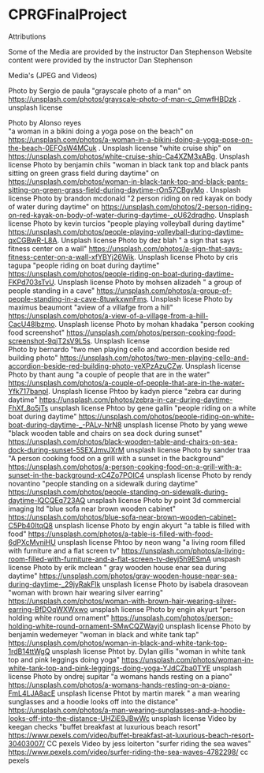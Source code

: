 # CPRGFinalProject

Attributions

Some of the Media are provided by the instructor Dan Stephenson
Website content were provided by the instructor Dan Stephenson

Media's (JPEG and Videos)

Photo by Sergio de paula "grayscale photo of a man" on https://unsplash.com/photos/grayscale-photo-of-man-c_GmwfHBDzk . unsplash license 

Photo by Alonso reyes  
"a woman in a bikini doing a yoga pose on the beach" on https://unsplash.com/photos/a-woman-in-a-bikini-doing-a-yoga-pose-on-the-beach-0EFOsW4MCuk . Unsplash license
"white cruise ship" on https://unsplash.com/photos/white-cruise-ship-Ca4XZM3xABg. Unsplash license 
Photo by benjamin chils "woman in black tank top and black pants sitting on green grass field during daytime" on https://unsplash.com/photos/woman-in-black-tank-top-and-black-pants-sitting-on-green-grass-field-during-daytime-rOn57CBgyMo . Unsplash license 
Photo by brandon mcdonald "2 person riding on red kayak on body of water during daytime" on https://unsplash.com/photos/2-person-riding-on-red-kayak-on-body-of-water-during-daytime-_oU62drqdho. Unsplash license 
Photo by kevin turcios "people playing volleyball during daytime" https://unsplash.com/photos/people-playing-volleyball-during-daytime-qxCGBwR-L8A. Unsplash license 
Photo by dez blah " a sign that says fitness center on a wall" https://unsplash.com/photos/a-sign-that-says-fitness-center-on-a-wall-xfYBYj26Wik. Unsplash license 
Photo by cris tagupa "people riding on boat during daytime" https://unsplash.com/photos/people-riding-on-boat-during-daytime-FKPd703sTvU. Unsplash license 
Photo by mohsen alizadeh " a group of people standing in a cave" https://unsplash.com/photos/a-group-of-people-standing-in-a-cave-8tuwkxwnFms. Unsplash licese 
Photo by maximus beaumont "aview of a villafge from a hill" https://unsplash.com/photos/a-view-of-a-village-from-a-hill-CacU48lbzmo. Unsplash license 
Photo by mohan khadaka "person cooking food screenshot" https://unsplash.com/photos/person-cooking-food-screenshot-9qjT2sV9L5s. Unsplash license  
Photo by bernardo "two men playing cello and accordion beside red building photo" https://unsplash.com/photos/two-men-playing-cello-and-accordion-beside-red-building-photo-yeXPzAzuCZw. Unsplash license 
Photo by thant aung "a couple of people that are in the water" https://unsplash.com/photos/a-couple-of-people-that-are-in-the-water-Yfk717banpI. Unsplash license
Phtoo by kadyn pierce  "zebra car during daytime" https://unsplash.com/photos/zebra-in-car-during-daytime-FhXf_8o5jTs unsplash license 
Phtoo by gene gallin "people riding on a white boat during daytime" https://unsplash.com/photos/people-riding-on-white-boat-during-daytime-_-PALv-NrN8 unsplash license 
Photo by yang wewe "black wooden table and chairs on sea dock during sunset" https://unsplash.com/photos/black-wooden-table-and-chairs-on-sea-dock-during-sunset-5SEXJmvJXrM unsplash license 
Photo by sander traa "A person cooking food on a grill with a sunset in the background" https://unsplash.com/photos/a-person-cooking-food-on-a-grill-with-a-sunset-in-the-background-xC4Zo7POIC4 unsplash license 
Photo by rendy novantino "people standing on a sidewalk during daytime" https://unsplash.com/photos/people-standing-on-sidewalk-during-daytime-lQCQEq723AQ unsplash license 
Photo by point 3d commercial imaging ltd "blue sofa near brown wooden cabinet" https://unsplash.com/photos/blue-sofa-near-brown-wooden-cabinet-C5Pb40ItqQ8 unsplash license
Photo by engin akyurt "a table is filled with food" https://unsplash.com/photos/a-table-is-filled-with-food-6dPXcMvniHU unsplash license 
Phtoo by neon wang "a living room filled with furniture and a flat screen tv" https://unsplash.com/photos/a-living-room-filled-with-furniture-and-a-flat-screen-tv-deyj5h9ESmA unspash license 
Photo by erik mclean " gray wooden house enar sea during daytime" https://unsplash.com/photos/gray-wooden-house-near-sea-during-daytime-_29jyRakFlk unsplash license
Photo by isabela drasovean "woman with brown hair wearing silver earring" https://unsplash.com/photos/woman-with-brown-hair-wearing-silver-earring-BfDOqWXWxwo unsplash license Photo by engin akyurt "person holding white round ornament" https://unsplash.com/photos/person-holding-white-round-ornament-SMwCQZWayj0 unsplash license 
Photo by benjamin wedemeyer "woman in black and white tank tap" https://unsplash.com/photos/woman-in-black-and-white-tank-top-1rdB14ttWgQ unsplash license 
Phtot by. Dylan gillis "woman in white tank top and pink leggings doing yoga" https://unsplash.com/photos/woman-in-white-tank-top-and-pink-leggings-doing-yoga-YJdCZba0TYE unsplash license 
Photo by ondrej supitar "a womans hands resting on a piano" https://unsplash.com/photos/a-womans-hands-resting-on-a-piano-FmL4LJA8acE unsplash license 
Phtot by martin marek " a man wearing sunglasses and a hoodie looks off into the distance" https://unsplash.com/photos/a-man-wearing-sunglasses-and-a-hoodie-looks-off-into-the-distance-UHZiE9JBwWc unsplash license 
Video by keegan checks "buffet breakfast at luxurious beach resort"  https://www.pexels.com/video/buffet-breakfast-at-luxurious-beach-resort-30403007/ CC pexels 
Video by jess loiterton "surfer riding the sea waves" https://www.pexels.com/video/surfer-riding-the-sea-waves-4782298/ cc pexels 
